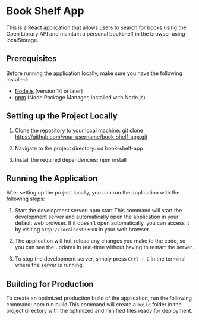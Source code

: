 # Book Shelf App

This is a React application that allows users to search for books using the Open Library API and maintain a personal bookshelf in the browser using localStorage.

## Prerequisites

Before running the application locally, make sure you have the following installed:

- [Node.js](https://nodejs.org/en/) (version 14 or later)
- [npm](https://www.npmjs.com/) (Node Package Manager, installed with Node.js)

## Setting up the Project Locally

1. Clone the repository to your local machine:
    git clone https://github.com/your-username/book-shelf-app.git

2. Navigate to the project directory:
   cd book-shelf-app

3. Install the required dependencies:
   npm install

## Running the Application

After setting up the project locally, you can run the application with the following steps:

1. Start the development server:
   npm start
   This command will start the development server and automatically open the application in your default web browser. If it doesn't open automatically, you can access it by visiting `http://localhost:3000` in your web browser.
   
2. The application will hot-reload any changes you make to the code, so you can see the updates in real-time without having to restart the server.

3. To stop the development server, simply press `Ctrl + C` in the terminal where the server is running.

## Building for Production

To create an optimized production build of the application, run the following command:
   npm run build
   This command will create a `build` folder in the project directory with the optimized and minified files ready for deployment.





